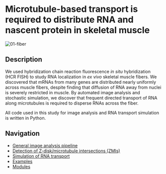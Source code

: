 # Microtubule-based transport is required to distribute RNA and nascent protein in skeletal muscle

<img src="img/01-fiber.png" alt="01-fiber">

## Description
We used hybridization chain reaction fluorescence _in situ_ hybridization (HCR FISH) to study RNA localization in _ex vivo_ skeletal muscle fibers. We discovered that mRNAs from many genes are distributed nearly uniformly across muscle fibers, despite finding that diffusion of RNA away from nuclei is severely restricted in muscle. By automated image analysis and stochastic simulation, we discover that frequent directed transport of RNA along microtubules is required to disperse RNAs across the fiber.

All code used in this study for image analysis and RNA transport simulation is written in Python.

## Navigation
- [General image analysis pipeline](general_pipeline)
- [Detection of Z-disk/microtubule intersections (ZMIs)](zmi_detection)
- [Simulation of RNA transport](simulation)
- [Examples](examples)
- [Modules](package)